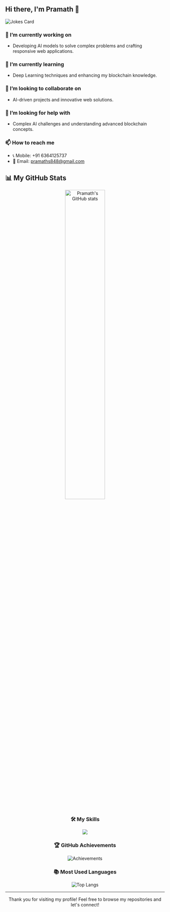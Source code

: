 ## Hi there, I'm Pramath 👋

![Jokes Card](https://readme-jokes.vercel.app/api)

### 🔭 I’m currently working on
- Developing AI models to solve complex problems and crafting responsive web applications.

### 🌱 I’m currently learning
- Deep Learning techniques and enhancing my blockchain knowledge.

### 👯 I’m looking to collaborate on
- AI-driven projects and innovative web solutions.

### 🤔 I’m looking for help with
- Complex AI challenges and understanding advanced blockchain concepts.

### 📫 How to reach me
- 📞 Mobile: +91 6364125737
- 📧 Email: [pramaths848@gmail.com](mailto:pramaths848@gmail.com)
  
## 📊 My GitHub Stats
<div align="center">
  <div width="100%">
  <img src="https://github-readme-stats.vercel.app/api?username=pramaths&show_icons=true&theme=tokyonight" alt="Pramath's GitHub stats" width="50%>
  <img src="https://github-readme-streak-stats.herokuapp.com/?user=pramaths&theme=tokyonight" alt="GitHub Streak" width="50%>
  </div>
  <img src="https://github-readme-stats.vercel.app/api/top-langs/?username=pramaths&layout=compact&theme=tokyonight" alt="Top Langs">
</div>

### 🛠️ My Skills
<p align="center"> 
  <img src="https://skillicons.dev/icons?i=aws,vercel,c,cpp,java,py,go,solidity,git,github,html,css,tailwind,js,ts,nodejs,react,vite,express,mongodb,mysql,nextjs,nginx,postgres,redis,firebase,flask,spring,sqlite,docker,kubernetes,kafka,rabbitmq,sklearn,pytorch,linux,windows,vscode,md,matlab,npm,figma,regex,postman&perline=15&theme=dark"/>
</p>

### 🏆 GitHub Achievements
![Achievements](https://github-profile-trophy.vercel.app/?username=pramaths&row=1&column=12)


### 📚 Most Used Languages
![Top Langs](https://github-readme-stats.vercel.app/api/top-langs/?username=pramaths&layout=compact&theme=tokyonight)

---

Thank you for visiting my profile! Feel free to browse my repositories and let's connect!
